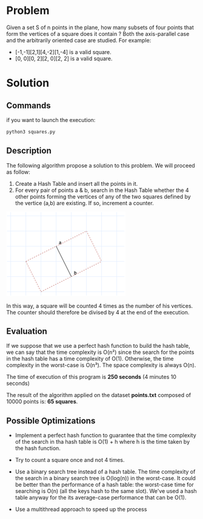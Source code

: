 # Problem
Given a set S of n points in the plane, how many subsets of four points that form the vertices of a square does it contain ? Both the axis-parallel case and the arbitrarily oriented case are studied.
For example: 
* [-1,-1][2,1][4,-2][1,-4] is a valid square.
* [0, 0][0, 2][2, 0][2, 2] is a valid square.

# Solution

## Commands

if you want to launch the execution:
```bash
python3 squares.py
```
## Description

The following algorithm propose a solution to this problem. We will proceed as follow:
1.  Create a Hash Table and insert all the points in it.
2.  For every pair of points a & b, search in the Hash Table whether the 4 other points forming the vertices of any of the two squares defined by the vertice (a,b) are existing. If so, increment a counter.

![Alt Text](diagram.png)

In this way, a square will be counted 4 times as the number of his vertices. The counter should therefore be divised by 4 at the end of the execution.

## Evaluation
If we suppose that we use a perfect hash function to build the hash table, we can say that the time complexity is O(n²) since the search for the points in the hash table has a time complexity of O(1). Otherwise, the time complexity in the worst-case is O(n³). The space complexity is always O(n). 

The time of execution of this program is **250 seconds** (4 minutes 10 seconds)

The result of the algorithm applied on the dataset **points.txt** composed of 10000 points is: **65 squares**.

## Possible Optimizations

* Implement a perfect hash function to guarantee that the time complexity of the search in tha hash table is O(1) + h where h is the time taken by the hash function.

* Try to count a square once and not 4 times.

* Use a binary search tree instead of a hash table. The time complexity of the search in a binary search tree is O(log(n)) in the worst-case. It could be better than the performance of a hash table: the worst-case time for searching is O(n) (all the keys hash to the same slot). We've used a hash table anyway for the its average-case performance that can be O(1).

* Use a multithread approach to speed up the process
